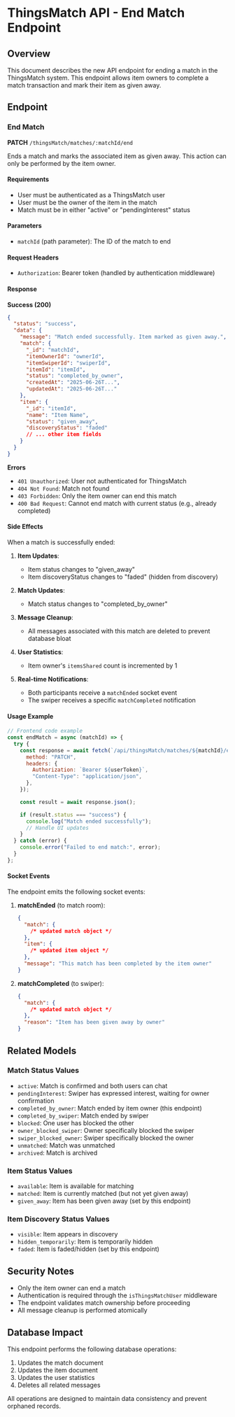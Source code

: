 # ThingsMatch API - End Match Endpoint

## Overview

This document describes the new API endpoint for ending a match in the ThingsMatch system. This endpoint allows item owners to complete a match transaction and mark their item as given away.

## Endpoint

### End Match

**PATCH** `/thingsMatch/matches/:matchId/end`

Ends a match and marks the associated item as given away. This action can only be performed by the item owner.

#### Requirements

- User must be authenticated as a ThingsMatch user
- User must be the owner of the item in the match
- Match must be in either "active" or "pendingInterest" status

#### Parameters

- `matchId` (path parameter): The ID of the match to end

#### Request Headers

- `Authorization`: Bearer token (handled by authentication middleware)

#### Response

**Success (200)**

```json
{
  "status": "success",
  "data": {
    "message": "Match ended successfully. Item marked as given away.",
    "match": {
      "_id": "matchId",
      "itemOwnerId": "ownerId",
      "itemSwiperId": "swiperId",
      "itemId": "itemId",
      "status": "completed_by_owner",
      "createdAt": "2025-06-26T...",
      "updatedAt": "2025-06-26T..."
    },
    "item": {
      "_id": "itemId",
      "name": "Item Name",
      "status": "given_away",
      "discoveryStatus": "faded"
      // ... other item fields
    }
  }
}
```

**Errors**

- `401 Unauthorized`: User not authenticated for ThingsMatch
- `404 Not Found`: Match not found
- `403 Forbidden`: Only the item owner can end this match
- `400 Bad Request`: Cannot end match with current status (e.g., already completed)

#### Side Effects

When a match is successfully ended:

1. **Item Updates**:

   - Item status changes to "given_away"
   - Item discoveryStatus changes to "faded" (hidden from discovery)

2. **Match Updates**:

   - Match status changes to "completed_by_owner"

3. **Message Cleanup**:

   - All messages associated with this match are deleted to prevent database bloat

4. **User Statistics**:

   - Item owner's `itemsShared` count is incremented by 1

5. **Real-time Notifications**:
   - Both participants receive a `matchEnded` socket event
   - The swiper receives a specific `matchCompleted` notification

#### Usage Example

```javascript
// Frontend code example
const endMatch = async (matchId) => {
  try {
    const response = await fetch(`/api/thingsMatch/matches/${matchId}/end`, {
      method: "PATCH",
      headers: {
        Authorization: `Bearer ${userToken}`,
        "Content-Type": "application/json",
      },
    });

    const result = await response.json();

    if (result.status === "success") {
      console.log("Match ended successfully");
      // Handle UI updates
    }
  } catch (error) {
    console.error("Failed to end match:", error);
  }
};
```

#### Socket Events

The endpoint emits the following socket events:

1. **matchEnded** (to match room):

   ```json
   {
     "match": {
       /* updated match object */
     },
     "item": {
       /* updated item object */
     },
     "message": "This match has been completed by the item owner"
   }
   ```

2. **matchCompleted** (to swiper):
   ```json
   {
     "match": {
       /* updated match object */
     },
     "reason": "Item has been given away by owner"
   }
   ```

## Related Models

### Match Status Values

- `active`: Match is confirmed and both users can chat
- `pendingInterest`: Swiper has expressed interest, waiting for owner confirmation
- `completed_by_owner`: Match ended by item owner (this endpoint)
- `completed_by_swiper`: Match ended by swiper
- `blocked`: One user has blocked the other
- `owner_blocked_swiper`: Owner specifically blocked the swiper
- `swiper_blocked_owner`: Swiper specifically blocked the owner
- `unmatched`: Match was unmatched
- `archived`: Match is archived

### Item Status Values

- `available`: Item is available for matching
- `matched`: Item is currently matched (but not yet given away)
- `given_away`: Item has been given away (set by this endpoint)

### Item Discovery Status Values

- `visible`: Item appears in discovery
- `hidden_temporarily`: Item is temporarily hidden
- `faded`: Item is faded/hidden (set by this endpoint)

## Security Notes

- Only the item owner can end a match
- Authentication is required through the `isThingsMatchUser` middleware
- The endpoint validates match ownership before proceeding
- All message cleanup is performed atomically

## Database Impact

This endpoint performs the following database operations:

1. Updates the match document
2. Updates the item document
3. Updates the user statistics
4. Deletes all related messages

All operations are designed to maintain data consistency and prevent orphaned records.
